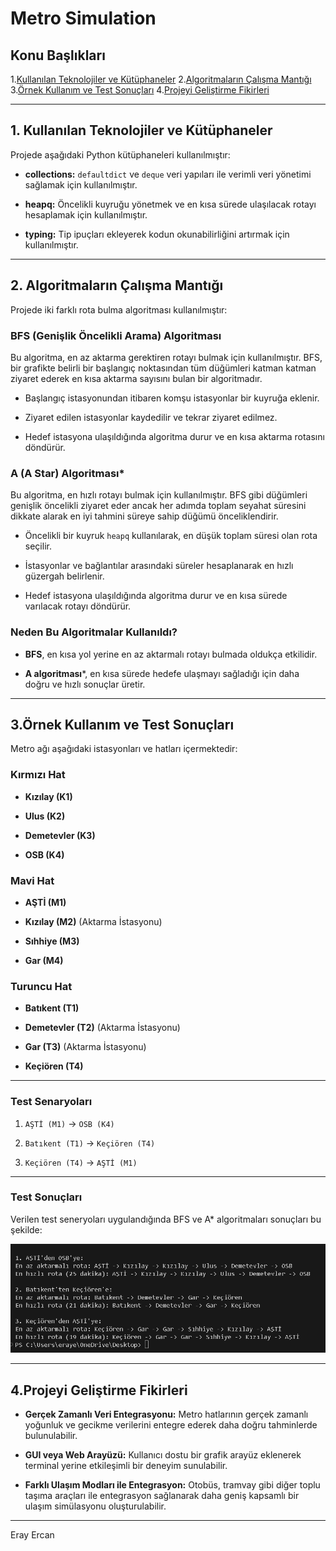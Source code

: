 # Metro Simulation

## Konu Başlıkları
1.[Kullanılan Teknolojiler ve Kütüphaneler](#kullanılanteknolojilervekutuphaneler)
2.[Algoritmaların Çalışma Mantığı]()
3.[Örnek Kullanım ve Test Sonuçları]()
4.[Projeyi Geliştirme Fikirleri]()

---

## 1. Kullanılan Teknolojiler ve Kütüphaneler

Projede aşağıdaki Python kütüphaneleri kullanılmıştır:

- **collections:** `defaultdict` ve `deque` veri yapıları ile verimli veri yönetimi sağlamak için kullanılmıştır.

- **heapq:** Öncelikli kuyruğu yönetmek ve en kısa sürede ulaşılacak rotayı hesaplamak için kullanılmıştır.

- **typing:** Tip ipuçları ekleyerek kodun okunabilirliğini artırmak için kullanılmıştır.
---

  ## 2. Algoritmaların Çalışma Mantığı
Projede iki farklı rota bulma algoritması kullanılmıştır:

### BFS (Genişlik Öncelikli Arama) Algoritması
Bu algoritma, en az aktarma gerektiren rotayı bulmak için kullanılmıştır. BFS, bir grafikte belirli bir başlangıç noktasından tüm düğümleri katman katman ziyaret ederek en kısa aktarma sayısını bulan bir algoritmadır.
- Başlangıç istasyonundan itibaren komşu istasyonlar bir kuyruğa eklenir.

- Ziyaret edilen istasyonlar kaydedilir ve tekrar ziyaret edilmez.

- Hedef istasyona ulaşıldığında algoritma durur ve en kısa aktarma rotasını döndürür.

### A (A Star) Algoritması*

Bu algoritma, en hızlı rotayı bulmak için kullanılmıştır. BFS gibi düğümleri genişlik öncelikli ziyaret eder ancak her adımda toplam seyahat süresini dikkate alarak en iyi tahmini süreye sahip düğümü önceliklendirir.
- Öncelikli bir kuyruk `heapq` kullanılarak, en düşük toplam süresi olan rota seçilir.

- İstasyonlar ve bağlantılar arasındaki süreler hesaplanarak en hızlı güzergah belirlenir.

- Hedef istasyona ulaşıldığında algoritma durur ve en kısa sürede varılacak rotayı döndürür.
  
### Neden Bu Algoritmalar Kullanıldı?

- **BFS**, en kısa yol yerine en az aktarmalı rotayı bulmada oldukça etkilidir.

- **A algoritması***, en kısa sürede hedefe ulaşmayı sağladığı için daha doğru ve hızlı sonuçlar üretir.
---

## 3.Örnek Kullanım ve Test Sonuçları

Metro ağı aşağıdaki istasyonları ve hatları içermektedir:

### Kırmızı Hat

- **Kızılay (K1)**

- **Ulus (K2)**

- **Demetevler (K3)**

- **OSB (K4)**

### Mavi Hat

- **AŞTİ (M1)**

- **Kızılay (M2)** (Aktarma İstasyonu)

- **Sıhhiye (M3)**

- **Gar (M4)**

### Turuncu Hat

- **Batıkent (T1)**

- **Demetevler (T2)** (Aktarma İstasyonu)

- **Gar (T3)** (Aktarma İstasyonu)

- **Keçiören (T4)**
---

### Test Senaryoları

1. `AŞTİ (M1)` -> `OSB (K4)`


2. `Batıkent (T1)` -> `Keçiören (T4)`


3. `Keçiören (T4)` -> `AŞTİ (M1)`
---

### Test Sonuçları

Verilen test seneryoları uygulandığında BFS ve A* algoritmaları sonuçları bu şekilde:

![Test Sonuçları](https://github.com/erayyercan/Metro_Simulation/blob/main/image/results.png)

---

## 4.Projeyi Geliştirme Fikirleri

- **Gerçek Zamanlı Veri Entegrasyonu:** Metro hatlarının gerçek zamanlı yoğunluk ve gecikme verilerini entegre ederek daha doğru tahminlerde bulunulabilir.

- **GUI veya Web Arayüzü:** Kullanıcı dostu bir grafik arayüz eklenerek terminal yerine etkileşimli bir deneyim sunulabilir.

- **Farklı Ulaşım Modları ile Entegrasyon:** Otobüs, tramvay gibi diğer toplu taşıma araçları ile entegrasyon sağlanarak daha geniş kapsamlı bir ulaşım simülasyonu oluşturulabilir.

 ---
Eray Ercan
 
